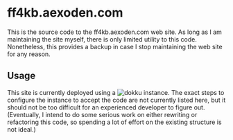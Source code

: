 # ff4kb.aexoden.com

This is the source code to the ff4kb.aexoden.com web site. As long as I am maintaining the site myself, there is only
limited utility to this code. Nonetheless, this provides a backup in case I stop maintaining the web site for any
reason.

## Usage

This site is currently deployed using a ![dokku](https://dokku.com/) instance. The exact steps to configure the instance
to accept the code are not currently listed here, but it should not be too difficult for an experienced developer to
figure out. (Eventually, I intend to do some serious work on either rewriting or refactoring this code, so spending a
lot of effort on the existing structure is not ideal.)
